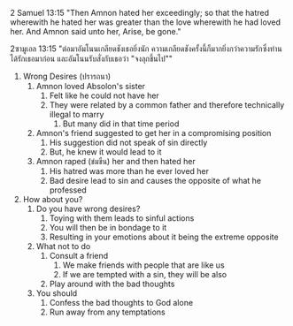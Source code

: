 2 Samuel 13:15 "Then Amnon hated her exceedingly; so that the hatred wherewith he hated her was greater than the love wherewith he had loved her. And Amnon said unto her, Arise, be gone."

2ซามูเอล 13:15 "ต่อมาอัมโนนเกลียดชังเธอยิ่งนัก ความเกลียดชังครั้งนี้ก็มากยิ่งกว่าความรักซึ่งท่านได้รักเธอมาก่อน และอัมโนนรับสั่งกับเธอว่า "จงลุกขึ้นไป""

1. Wrong Desires (ปรารถนา)
   1. Amnon loved Absolon's sister
      1. Felt like he could not have her
      2. They were related by a common father and therefore technically illegal to marry
         1. But many did in that time period
   2. Amnon's friend suggested to get her in a compromising position
      1. His suggestion did not speak of sin directly
      2. But, he knew it would lead to it
   3. Amnon raped (ข่มขืน) her and then hated her
      1. His hatred was more than he ever loved her
      2. Bad desire lead to sin and causes the opposite of what he professed
2. How about you?
   1. Do you have wrong desires?
      1. Toying with them leads to sinful actions
      2. You will then be in bondage to it 
      3. Resulting in your emotions about it being the extreme opposite
   2. What not to do
      1. Consult a friend
         1. We make friends with people that are like us
         2. If we are tempted with a sin, they will be also
      2. Play around with the bad thoughts
   3. You should
      1. Confess the bad thoughts to God alone
      2. Run away from any temptations